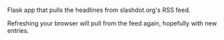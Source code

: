 Flask app that pulls the headlines from slashdot.org's RSS feed.

Refreshing your browser will pull from the feed again, hopefully with new entries.
